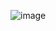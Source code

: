 ![image](https://github.com/codingTest-study-group/coding-study/assets/112863029/0e70ebd6-4fbb-4cd5-8e33-6cbdba711878)